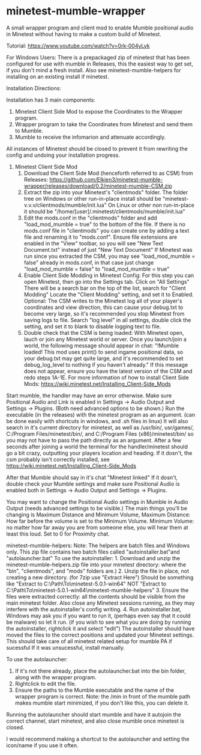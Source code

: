 # minetest-mumble-wrapper
A small wrapper program and client mod to enable Mumble positional audio in Minetest without having to make a custom build of Minetest.

Tutorial: https://www.youtube.com/watch?v=0rk-004yLyk

For Windows Users: There is a prepackaged zip of minetest that has been configured for use with mumble in Releases, this the easiest way to get set, if you don't mind a fresh install. Also see minetest-mumble-helpers for installing on an existing install if minetest.

Installation Directions:

Installation has 3 main components:

 1. Minetest Client Side Mod to expose the Coordinates to the Wrapper program.
 2. Wrapper program to take the Coordinates from Minetest and send them to Mumble.
 3. Mumble to receive the infomarion and attenuate accordingly.
 
All instances of Minetest should be closed to prevent it from rewriting the config and undoing your installation progress.
 
1. Minetest Client Side Mod
    1. Download the Client Side Mod (henceforth referred to as CSM) from Releases:
   https://github.com/Elkien3/minetest-mumble-wrapper/releases/download/0.2/minetest-mumble-CSM.zip
    1. Extract the zip into your Minetest's "clientmods" folder.
   The folder tree on Windows or other run-in-place install should be "minetest-v.v.v/clientmods/mumble/init.lua"
   On Linux or other non run-in-place it should be "/home/[user]/.minetest/clientmods/mumble/init.lua"
    1. Edit the mods.conf in the "clientmods" folder and add "load_mod_mumble = true" to the bottom of the file.
   If there is no mods.conf file in "clientmods" you can create one by adding a text file and renaming it to "mods.conf".
   Ensure file extensions are enabled in the "View" toolbar, so you will see "New Text Document.txt" instead of just "New Text Document"
   If Minetest was run since you extracted the CSM, you may see "load_mod_mumble = false" already in mods.conf, in that case just change "load_mod_mumble = false" to "load_mod_mumble = true"
    1. Enable Client Side Modding in Minetest Config:
   For this step you can open Minetest, then go into the Settings tab. Click on "All Settings"
   There will be a search bar on the top of the list, search for "Client Modding"
   Locate the "Client Modding" setting, and set it to Enabled.
   Optional: The CSM writes to the Minetest log all of your player's coordinates and view direction, this can cause your debug.txt to become very large, so it's recommended you stop Minetest from saving logs to file.
   Search "log level" in all settings, double click the setting, and set it to blank to disable logging text to file.
    1. Double check that the CSM is being loaded:
   With Minetest open, lauch or join any Minetest world or server.
   Once you launch/join a world, the following message should appear in chat:
   "!Mumble loaded! This mod uses print() to send ingame positional data, so your debug.txt may get quite large, and it's recommended to set debug_log_level to nothing if you haven't already."
   If this message does not appear, ensure you have the latest version of the CSM and redo steps 1A-1E.
 For more information of how to install Client Side Mods: https://wiki.minetest.net/Installing_Client-Side_Mods

Start mumble, the handler may have an error otherwise. Make sure Positional Audio and Link is enabled in Settings -> Audio Output and Settings -> Plugins. (Both need advanced options to be shown.)
Run the executable (in the releases) with the minetest program as an argument. (can be done easily with shortcuts in windows, and .sh files in linux)
It will also search in it's current directory for minetest, as well as /usr/bin/, usr/games/, C:/Program Files/minetest/bin/, and C:/Program Files (x86)/minetest/bin/ so you may not have to pass the path directly as an argument.
After a few seconds after joining a world the terminal for the handler/minetest should go a bit crazy, outputting your players location and heading. If it dosn't, the csm probably isn't correctly installed, see https://wiki.minetest.net/Installing_Client-Side_Mods

After that Mumble should say in it's chat "Minetest linked" If it dosn't, double check your Mumble settings and make sure Positional Audio is enabled both in Settings -> Audio Output and Settings -> Plugins.

You may want to change the Positional Audio settings in Mumble in Audio Output (needs advanced settings to be visible.)
The main things you'll be changing is Maximum Distance and Minimum Volume,
Maximum Distance: How far before the volume is set to the Minimum Volume.
Minimum Volume: no matter how far away you are from someone else, you will hear them at least this loud. Set to 0 for Proximity chat.

minetest-mumble-helpers:
Note: The helpers are batch files and Windows only.
This zip file contains two batch files called "autoinstaller.bat"and "autolauncher.bat"
To use the autoinstaller:
	1. Download and unzip the minetest-mumble-helpers.zip file into your minetest directory: where the "bin", "clientmods", and "mods" folders are.)
	2. Unzip the file in place, not creating a new directory. (for 7zip use "Extract Here") Should be something like "Extract to C:\Path\To\minetest-5.0.1-win64\" NOT "Extract to C:\Path\To\minetest-5.0.1-win64\minetest-mumble-helpers\"
	3. Ensure the files were extracted correctly: all the contents should be visible from the main minetest folder. Also close any Minetest sessions running, as they may interfere with the autoinstaller's config writing.
	4. Run autoinstaller.bat, Windows may ask you if you want to run it, (perhaps even say that it could be malware) so let it run. (if you wish to see what you are doing by running the autoinstaller, rightclick it and select "edit")
	The autoinstaller should have moved the files to the correct positions and updated your Minetest settings. This should take care of all minetest related setup for mumble PA if sucessful
	If it was unsucessful, install manually.
	
To use the autolauncher:

1. If it's not there already, place the autolauncher.bat into the bin folder, along with the wrapper program.
2. Rightclick to edit the file.
3. Ensure the paths to the Mumble executable and the name of the wrapper program is correct. Note: the /min in front of the mumble path makes mumble start minimized, if you don't like this, you can delete it.

Running the autolauncher should start mumble and have it autojoin the correct channel, start minetest, and also close mumble once minetest is closed.

I would recommend making a shortcut to the autolauncher and setting the icon/name if you use it often. 	

